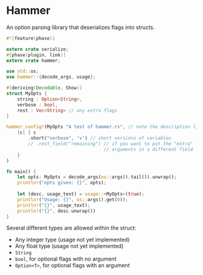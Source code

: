 # Hammer

An option parsing library that deserializes flags into structs.

```rust
#![feature(phase)]

extern crate serialize;
#[phase(plugin, link)]
extern crate hammer;

use std::os;
use hammer::{decode_args, usage};

#[deriving(Decodable, Show)]
struct MyOpts {
    string : Option<String>,
    verbose : bool,
    rest : Vec<String> // any extra flags
}

hammer_config!(MyOpts "A test of hammer.rs", // note the description line
    |c| { c
        .short("verbose", 'v') // short versions of variables
        // .rest_field("remaining") // if you want to put the "extra"
                                    // arguments in a different field
    }
)

fn main() {
    let opts: MyOpts = decode_args(os::args().tail()).unwrap();
    println!("opts given: {}", opts);
    
    let (desc, usage_text) = usage::<MyOpts>(true);
    println!("Usage: {}", os::args().get(0));
    println!("{}", usage_text);
    println!("{}", desc.unwrap())
}
```

Several different types are allowed within the struct:

* Any integer type (usage not yet implemented)
* Any float type (usage not yet implemented)
* `String`
* `bool`, for optional flags with no argument
* `Option<T>`, for optional flags with an argument
